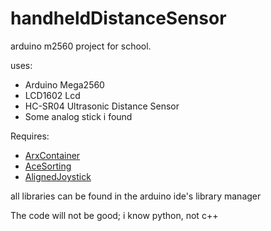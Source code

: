 # handheldDistanceSensor
arduino m2560 project for school.

uses:
* Arduino Mega2560
* LCD1602 Lcd
* HC-SR04 Ultrasonic Distance Sensor
* Some analog stick i found

Requires:
* [ArxContainer](https://github.com/hideakitai/ArxContainer)
* [AceSorting](https://github.com/bxparks/AceSorting)
* [AlignedJoystick](https://github.com/PalladinoMarco/AlignedJoystick)

all libraries can be found in the arduino ide's library manager

The code will not be good; i know python, not c++